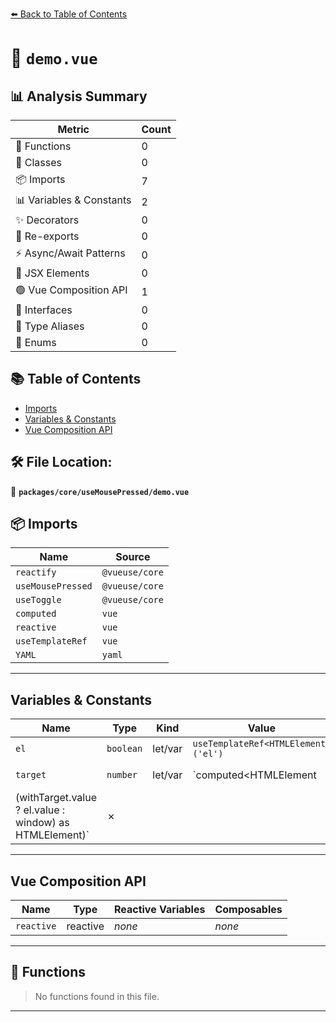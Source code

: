 [⬅️ Back to Table of Contents](../../../index.md)

# 📄 `demo.vue`

## 📊 Analysis Summary

| Metric | Count |
|--------|-------|
| 🔧 Functions | 0 |
| 🧱 Classes | 0 |
| 📦 Imports | 7 |
| 📊 Variables & Constants | 2 |
| ✨ Decorators | 0 |
| 🔄 Re-exports | 0 |
| ⚡ Async/Await Patterns | 0 |
| 💠 JSX Elements | 0 |
| 🟢 Vue Composition API | 1 |
| 📐 Interfaces | 0 |
| 📑 Type Aliases | 0 |
| 🎯 Enums | 0 |

## 📚 Table of Contents

- [Imports](#imports)
- [Variables & Constants](#variables-constants)
- [Vue Composition API](#vue-composition-api)

## 🛠️ File Location:
📂 **`packages/core/useMousePressed/demo.vue`**

## 📦 Imports

| Name | Source |
|------|--------|
| `reactify` | `@vueuse/core` |
| `useMousePressed` | `@vueuse/core` |
| `useToggle` | `@vueuse/core` |
| `computed` | `vue` |
| `reactive` | `vue` |
| `useTemplateRef` | `vue` |
| `YAML` | `yaml` |


---

## Variables & Constants

| Name | Type | Kind | Value | Exported |
|------|------|------|-------|----------|
| `el` | `boolean` | let/var | `useTemplateRef<HTMLElement>('el')` | ✗ |
| `target` | `number` | let/var | `computed<HTMLElement | null>(() =>
  (withTarget.value ? el.value : window) as HTMLElement)` | ✗ |


---

## Vue Composition API

| Name | Type | Reactive Variables | Composables |
|------|------|-------------------|-------------|
| `reactive` | reactive | *none* | *none* |


---

## 🔧 Functions

> No functions found in this file.


---